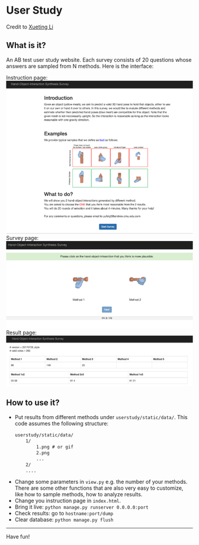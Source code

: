 # User Study
Credit to [Xueting Li](https://sunshineatnoon.github.io/)

## What is it? 
An AB test user study website. Each survey consists of 20 questions whose answers are sampled from N methods. Here is the interface: 

Instruction page:
![intro](assets/intro.png)
Survey page:
![question](assets/question.png)
Result page:
![result](assets/result.png)


## How to use it?
- Put results from different methods under `userstudy/static/data/`. This code assumes the following structure:
    ```
    userstudy/static/data/
        1/
            1.png # or gif
            2.png
            ...
        2/
        ....
    ```
- Change some parameters in `view.py` e.g. the number of your methods. There are some other functions that are also very easy to customize, like how to sample methods, how to analyze results.
- Change you instruction page in `index.html`.
- Bring it live: `python manage.py runserver 0.0.0.0:port`
- Check results: go to `hostname:port/dump`
- Clear database: `python manage.py flush`

---
Have fun! 
    
